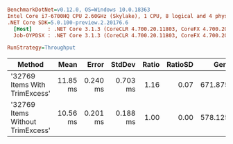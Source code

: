 ``` ini

BenchmarkDotNet=v0.12.0, OS=Windows 10.0.18363
Intel Core i7-6700HQ CPU 2.60GHz (Skylake), 1 CPU, 8 logical and 4 physical cores
.NET Core SDK=5.0.100-preview.2.20176.6
  [Host]     : .NET Core 3.1.3 (CoreCLR 4.700.20.11803, CoreFX 4.700.20.12001), X64 RyuJIT
  Job-OYPDSX : .NET Core 3.1.3 (CoreCLR 4.700.20.11803, CoreFX 4.700.20.12001), X64 RyuJIT

RunStrategy=Throughput  

```
|                           Method |     Mean |    Error |   StdDev | Ratio | RatioSD |    Gen 0 |    Gen 1 |    Gen 2 | Allocated |
|--------------------------------- |---------:|---------:|---------:|------:|--------:|---------:|---------:|---------:|----------:|
|    &#39;32769 Items With TrimExcess&#39; | 11.85 ms | 0.240 ms | 0.703 ms |  1.16 |    0.07 | 671.8750 | 343.7500 | 328.1250 |   4.25 MB |
| &#39;32769 Items Without TrimExcess&#39; | 10.56 ms | 0.201 ms | 0.188 ms |  1.00 |    0.00 | 578.1250 | 296.8750 | 281.2500 |      4 MB |
